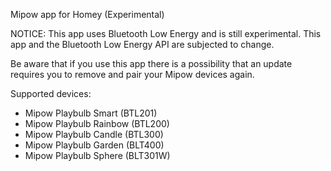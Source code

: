 Mipow app for Homey (Experimental)<br/>

NOTICE: This app uses Bluetooth Low Energy and is still experimental. This app and the Bluetooth Low Energy API are subjected to change.<br/>

Be aware that if you use this app there is a possibility that an update requires you to remove and pair your Mipow devices again.<br/>

Supported devices:<br/>
* Mipow Playbulb Smart (BTL201)
* Mipow Playbulb Rainbow (BTL200)
* Mipow Playbulb Candle (BTL300)
* Mipow Playbulb Garden (BLT400)
* Mipow Playbulb Sphere (BLT301W)
